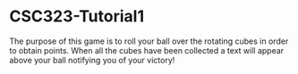 # CSC323-Tutorial1
The purpose of this game is to roll your ball over the rotating cubes in order to obtain points. When all the cubes have been collected
a text will appear above your ball notifying you of your victory!
